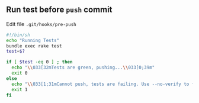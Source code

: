 ## Run test before `push` commit

Edit file `.git/hooks/pre-push`

```sh
#!/bin/sh
echo "Running Tests"
bundle exec rake test
test=$?

if [ $test -eq 0 ] ; then
  echo "\\033[32mTests are green, pushing...\\033[0;39m"
  exit 0
else
  echo "\\033[1;31mCannot push, tests are failing. Use --no-verify to force push.\\033[0;39m"
  exit 1
fi

```
